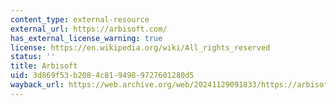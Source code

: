 ```yaml
---
content_type: external-resource
external_url: https://arbisoft.com/
has_external_license_warning: true
license: https://en.wikipedia.org/wiki/All_rights_reserved
status: ''
title: Arbisoft
uid: 3d869f53-b208-4c81-9498-9727601280d5
wayback_url: https://web.archive.org/web/20241129091833/https://arbisoft.com/
---
```

